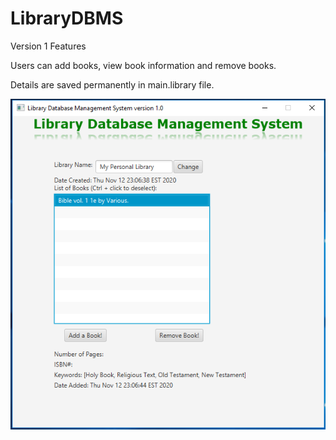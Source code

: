 # LibraryDBMS
Version 1 Features

Users can add books, view book information and remove books.

Details are saved permanently in main.library file.

<img src="https://github.com/Vision-Paudel/LibraryDBMS/blob/main/LibraryDBMS.png" alt="Image could not be displayed">

